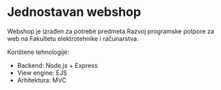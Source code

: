 # Jednostavan webshop

Webshop je izrađen za potrebe predmeta Razvoj programske potpore za web na Fakultetu elektrotehnike i računarstva.

Korištene tehnologije:
- Backend: Node.js + Express
- View engine: EJS
- Arhitektura: MVC
